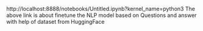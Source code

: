 http://localhost:8888/notebooks/Untitled.ipynb?kernel_name=python3
The above link is about finetune the NLP model based on Questions and answer with help of dataset from HuggingFace
